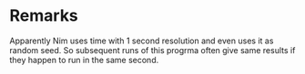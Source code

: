 Remarks
=======

Apparently Nim uses time with 1 second resolution and even uses it as random seed. So subsequent runs of this progrma often give same results if they happen to run in the same second.
